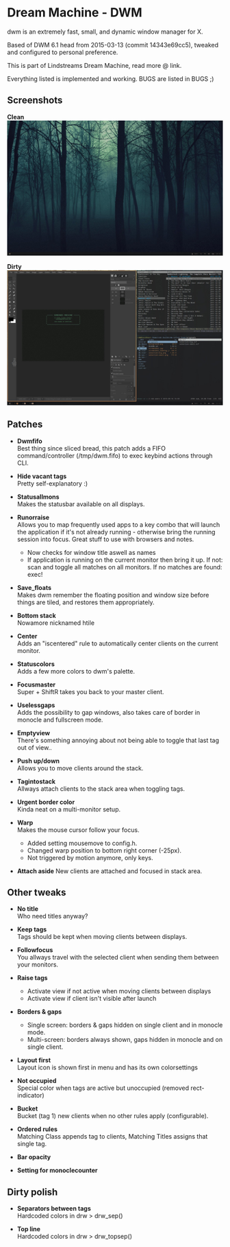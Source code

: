 Dream Machine - DWM
==============================
dwm is an extremely fast, small, and dynamic window manager for X. 

Based of DWM 6.1 head from 2015-03-13 (commit 14343e69cc5), tweaked and configured to personal preference.

This is part of Lindstreams Dream Machine, read more @ link.

Everything listed is implemented and working. 
BUGS are listed in BUGS ;)

Screenshots
----
**Clean**
![dream-machine-theme](https://raw.githubusercontent.com/Lindstream/dm-dwm/master/screenshot1.jpg)


**Dirty**
![dream-machine-theme](https://raw.githubusercontent.com/Lindstream/dm-dwm/master/screenshot2.jpg)

Patches
----------------------------
* **Dwmfifo**    
  Best thing since sliced bread, this patch adds a FIFO command/controller (/tmp/dwm.fifo) to exec keybind actions through CLI.

* **Hide vacant tags**  
  Pretty self-explanatory :)

* **Statusallmons**  
  Makes the statusbar available on all displays.

* **Runorraise**  
  Allows you to map frequently used apps to a key combo that will launch the application if it's not already running - otherwise bring the running session into focus. Great stuff to use with browsers and notes.  
  * Now checks for window title aswell as names
  * If application is running on the current monitor then bring it up. If not: scan and toggle all matches on all monitors. If no matches are found: exec! 

* **Save_floats**  
  Makes dwm remember the floating position and window size before things are tiled, and restores them appropriately.

* **Bottom stack**  
  Nowamore nicknamed htile

* **Center**  
  Adds an "iscentered" rule to automatically center clients on the current monitor.

* **Statuscolors**  
  Adds a few more colors to dwm's palette. 

* **Focusmaster**  
  Super + ShiftR takes you back to your master client.

* **Uselessgaps**  
  Adds the possibility to gap windows, also takes care of border in monocle and fullscreen mode.

* **Emptyview**  
  There's something annoying about not being able to toggle that last tag out of view.. 

* **Push up/down**  
  Allows you to move clients around the stack.

* **Tagintostack**  
  Allways attach clients to the stack area when toggling tags.

* **Urgent border color**  
  Kinda neat on a multi-monitor setup.

* **Warp**  
  Makes the mouse cursor follow your focus.  
  * Added setting mousemove to config.h.  
  * Changed warp position to bottom right corner (-25px).  
  * Not triggered by motion anymore, only keys.

* **Attach aside** 
  New clients are attached and focused in stack area. 

Other tweaks
----------------------------
* **No title**  
  Who need titles anyway?

* **Keep tags**  
  Tags should be kept when moving clients between displays.

* **Followfocus**  
  You allways travel with the selected client when sending them between your monitors.

* **Raise tags**  
  * Activate view if not active when moving clients between displays
  * Activate view if client isn't visible after launch

* **Borders & gaps**  
  * Single screen: borders & gaps hidden on single client and in monocle mode.
  * Multi-screen: borders always shown, gaps hidden in monocle and on single client. 

* **Layout first**  
  Layout icon is shown first in menu and has its own colorsettings

* **Not occupied**  
  Special color when tags are active but unoccupied (removed rect-indicator)

* **Bucket**  
  Bucket (tag 1) new clients when no other rules apply (configurable). 

* **Ordered rules**  
  Matching Class appends tag to clients, Matching Titles assigns that single tag.  

* **Bar opacity**

* **Setting for monoclecounter**

Dirty polish
----------------------------
* **Separators between tags**  
  Hardcoded colors in drw > drw_sep()

* **Top line**  
  Hardcoded colors in drw > drw_topsep()